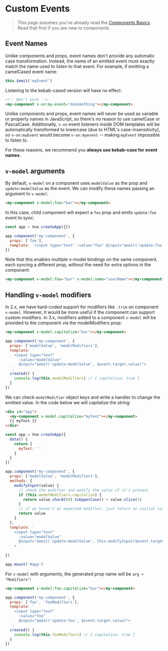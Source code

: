 # Custom Events

> This page assumes you've already read the [Components Basics](components.md). Read that first if you are new to components.

## Event Names

Unlike components and props, event names don't provide any automatic case transformation. Instead, the name of an emitted event must exactly match the name used to listen to that event. For example, if emitting a camelCased event name:

```js
this.$emit('myEvent')
```

Listening to the kebab-cased version will have no effect:

```html
<!-- Won't work -->
<my-component v-on:my-event="doSomething"></my-component>
```

Unlike components and props, event names will never be used as variable or property names in JavaScript, so there's no reason to use camelCase or PascalCase. Additionally, `v-on` event listeners inside DOM templates will be automatically transformed to lowercase (due to HTML's case-insensitivity), so `v-on:myEvent` would become `v-on:myevent` -- making `myEvent` impossible to listen to.

For these reasons, we recommend you **always use kebab-case for event names**.

## `v-model` arguments

By default, `v-model` on a component uses `modelValue` as the prop and `update:modelValue` as the event. We can modify these names passing an argument to `v-model`:

```html
<my-component v-model:foo="bar"></my-component>
```

In this case, child component will expect a `foo` prop and emits `update:foo` event to sync:

```js
const app = Vue.createApp({})

app.component('my-component', {
  props: ['foo'],
  template: `<input type="text" :value="foo" @input="$emit('update:foo', $event.target.value)">`
})
```

Note that this enables multiple v-model bindings on the same component, each syncing a different prop, without the need for extra options in the component:

```html
<my-component v-model:foo="bar" v-model:name="userName"></my-component>
```

## Handling `v-model` modifiers

In 2.x, we have hard-coded support for modifiers like `.trim` on component `v-model`. However, it would be more useful if the component can support custom modifiers. In 3.x, modifiers added to a component `v-model` will be provided to the component via the modelModifiers prop:

```html
<my-component v-model.capitalize="bar"></my-component>
```

```js
app.component('my-component', {
  props: ['modelValue', 'modelModifiers'],
  template: `
    <input type="text" 
      :value="modelValue"
      @input="$emit('update:modelValue', $event.target.value)">
  `,
  created() {
    console.log(this.modelModifiers) // { capitalize: true }
  }
})
```

We can check `modelModifier` object keys and write a handler to change the emitted value. In the code below we will capitalize the string:

```html
<div id="app">
  <my-component v-model.capitalize="myText"></my-component>
  {{ myText }}
</div>
```

```js
const app = Vue.createApp({
  data() {
    return {
      myText: ''
    }
  }
})

app.component('my-component', {
  props: ['modelValue', 'modelModifiers'],
  methods: {
    modifyInput(value) {
      // check the modifier and modify the value if it's present
      if (this.modelModifiers.capitalize) {
        return value.charAt(0).toUpperCase() + value.slice(1)
      }
      // if we haven't an expected modifier, just return an initial value
      return value
    }
  },
  template: `
    <input type="text" 
      :value="modelValue"
      @input="$emit('update:modelValue', this.modifyInput($event.target.value))"
    >
  `
})

app.mount('#app')
```

For `v-model` with arguments, the generated prop name will be `arg + "Modifiers"`:

```html
<my-component v-model:foo.capitalize="bar"></my-component>
```

```js
app.component('my-component', {
  props: ['foo', 'fooModifiers'],
  template: `
    <input type="text" 
      :value="foo"
      @input="$emit('update:foo', $event.target.value)">
  `,
  created() {
    console.log(this.fooModifiers) // { capitalize: true }
  }
})
```
